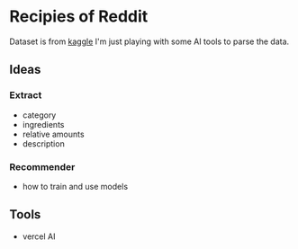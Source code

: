 # Recipies of Reddit

Dataset is from [kaggle](https://www.kaggle.com/datasets/michau96/recipes-from-reddit)
I'm just playing with some AI tools to parse the data.

## Ideas
### Extract
- category
- ingredients
- relative amounts
- description


### Recommender
- how to train and use models


## Tools
- vercel AI
